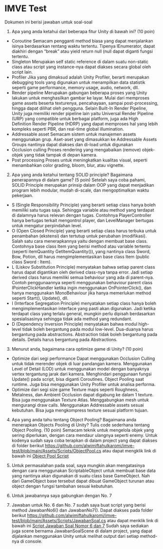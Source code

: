# IMVE Test

Dokumen ini berisi jawaban untuk soal-soal
1. Apa yang anda ketahui dari beberapa fitur Unity di bawah ini? (10 poin)
 - Coroutine
Semacam pengganti method biasa yang dapat menjalankan isinya berdasarkan rentang waktu tertentu. Tipenya IEnumerator, dapat diakhiri dengan “break” atau yield return null (null dapat diganti fungsi tertentu.
 - Singleton
Merupakan self static reference di dalam suatu non-static class atau script yang instance-nya dapat diakses secara global oleh script lain. 
 - Profiler
Jika yang dimaksud adalah Unity Profiler, berarti merupakan debugging tools yang digunakan untuk menampilkan data statistik seperti game performance, memory usage, audio, network, dll.
 - Render pipeline
Merupakan gabungan beberapa proses yang Unity lakukan untuk menghasilkan gambar ke layar. Mulai dari memproses game assets beserta texturenya, pencahayaan, sampai post-processing, hingga dapat dilihat oleh pengguna. Selain Built-In Render Pipeline, Unity juga memiliki render pipeline lain yaitu Universal Render Pipeline (URP) yang compatible untuk berbagai platform, juga ada High Definition Render Pipeline (HDRP) yang dapat memproses hal yang lebih kompleks seperti PBR, dan real-time global illumination.
 - Addressable asset
Semacam sistem untuk manajemen assets menggunakan grup. Aset-aset yang dimasukkan ke Addressable Assets Groups nantinya dapat diakses dan di-load untuk digunakan 
 - Occlusion culling
Proses rendering yang mengabaikan (remove) objek-objek yang tidak tampak di depan kamera.
 - Post processing
Proses untuk meningkatkan kualitas visual, seperti menambahkan color grading, bloom, blur, atau vignette.

2. Apa yang anda ketahui tentang SOLID principle? Bagaimana penerapannya di dalam game? (5 poin)
Setelah saya coba pahami, SOLID Principle merupakan prinsip dalam OOP yang dapat menjadikan program lebih modular, mudah di-scale, dan mengoptimalkan waktu pekerjaan.
 - S (Single Responsibility Principle) yang berarti setiap class hanya boleh memiliki satu tugas saja. Sehingga variable atau method yang terdapat di dalamnya harus relevan dengan tugas. Contohnya PlayerController hanya bertugas terkait mengontrol player, dan LevelManager bertugas untuk mengatur perpindahan level.
 - O (Open Closed Principle) yang berarti setiap class harus terbuka untuk penambahan (ekstensi) dan tertutup untuk perubahan (modifikasi). Salah satu cara menerapkannya yaitu dengan membuat base class. Contohnya base class Item yang berisi method atau variable tertentu (seperti itemQuantity GetItemQuantity()), yang nantinya class Sword, Bow, Potion, dll harus mengimplementasikan base class Item (public class Sword : Item).
 - L (Liskov Substitution Principle) menyatakan bahwa setiap parent class harus dapat digantikan oleh derived class-nya tanpa error. Jadi setiap derived class harus memiliki semua behaviour yang ada di parent-nya. Contoh penggunaannya seperti menggunakan behaviour parent class IPointerClickHandler ketika ingin menggunakan OnPointerClick(), dan hanya menggunakan MonoBehaviour jika hanya memerlukan method seperti Start(), Update(), dll.
 - I (Interface Segregation Principle) menyatakan setiap class hanya boleh mengimplementasikan interface yang pasti akan digunakan. Jadi ketika terdapat class yang terlalu general, mungkin perlu dipisah berdasarkan spesialisasinya sehingga tidak ada method yang redundant.
 - D (Dependency Inversion Principle) menyatakan bahwa modul high-level tidak boleh bergantung pada modul low-level. Dua-duanya harus bergantung pada abstractions. Abstraction tidak boleh bergantung pada details. Details harus bergantung pada Abstractions.

3. Menurut anda, bagaimana cara optimize game di Unity? (10 poin)
 - Optimize dari segi performance
Dapat menggunakan Occlusion Culling untuk tidak merender objek di luar pandangan kamera. Menggunakan Level of Detail (LOD) untuk menggunakan model dengan banyaknya vertex tergantung jarak dari kamera. Menghindari penggunaan fungsi Update() pada script, bisa diganti Coroutines. Object Pooling saat runtime. Juga bisa menggunakan Unity Profiler untuk analisa performa.
 - Optimize dari segi size game
Texture maps seperti Roughness, Metalness, dan Ambient Occlusion dapat digabung ke dalam 1 texture. Bisa juga menggunakan Texture Atlas. Menggabungkan mesh untuk mengurangi draw calls. Menggunakan Addressable assets sesuai kebutuhan. Bisa juga mengkompress texture sesuai platform tujuan.

4. Apa yang anda tahu tentang Object Pooling? Bagaimana anda menerapkan Objects Pooling di Unity? Tulis code sederhana tentang Object Pooling. (10 poin)
Semacam teknik untuk mengelola objek yang sering diperlukan, dengan cara mendaur ulangnya seperti enemy.
Untuk kodenya sudah saya coba terapkan di dalam project yang dapat diakses di folder berikut
https://github.com/alwimiftahulkaromi/imve-test/blob/main/Assets/Scripts/ObjectPool.cs
atau dapat mengklik link di bawah ini
[Object Pool Script](https://github.com/alwimiftahulkaromi/imve-test/blob/main/Assets/Scripts/ObjectPool.cs)

5. Untuk permasalahan pada soal, saya mungkin akan mengatasinya dengan cara menggunakan ScriptableObject untuk membuat base data yang nantinya akan digunakan di suatu class base GameObject. Nah dari GameObject base tersebut dapat dibuat GameObject turunan atau object dengan fungsi tambahan sesuai kebutuhan.

6. Untuk jawabannya saya gabungkan dengan No. 7

7. Jawaban untuk No. 6 dan No. 7 sudah saya buat script yang berisi method JawabanNo6() dan JawabanNo7(). Dapat diakses pada folder berikut
https://github.com/alwimiftahulkaromi/imve-test/blob/main/Assets/Scripts/JawabanSoal.cs
atau dapat menklik link di bawah ini
[Script Jawaban Soal Nomor 6 dan 7](https://github.com/alwimiftahulkaromi/imve-test/blob/main/Assets/Scripts/JawabanSoal.cs)
Sudah saya sediakan juga scene bernama JawabanSoalScene di dalam project, yang dapat dijalankan menggunakan Unity untuk melihat output dari setiap method-nya di console.
